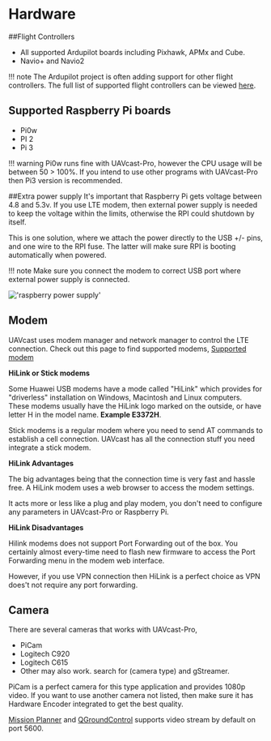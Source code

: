 # Hardware

##Flight Controllers
* All supported Ardupilot boards including Pixhawk, APMx and Cube.
* Navio+ and Navio2

!!! note
    The Ardupilot project is often adding support for other flight controllers. The full list of supported flight controllers can be viewed [here](http://ardupilot.org/plane/docs/common-autopilots.html).

## Supported Raspberry Pi boards

* Pi0w
* PI 2
* Pi 3

!!! warning
    Pi0w runs fine with UAVcast-Pro, however the CPU usage will be between 50 > 100%.
    If you intend to use other programs with UAVcast-Pro then Pi3 version is recommended.

##Extra power supply
It's important that Raspberry Pi gets voltage between 4.8 and 5.3v. If you use LTE modem, then external power supply is needed
to keep the voltage within the limits, otherwise the RPI could shutdown by itself.

This is one solution, where we attach the power directly to the USB +/- pins, and one wire to the RPI fuse. The latter will make sure RPI is booting automatically when powered.

!!! note
    Make sure you connect the modem to correct USB port where external power supply is connected.

!['raspberry power supply'](images/raspberry-power.jpg)

## Modem
UAVcast uses modem manager and network manager to control the LTE connection.
Check out this page to find supported modems, [Supported modem](https://www.freedesktop.org/wiki/Software/ModemManager/SupportedDevices/)

**HiLink or Stick modems**

Some Huawei USB modems have a mode called "HiLink" which provides for "driverless" installation on Windows, Macintosh and Linux computers. These modems usually have the HiLink logo marked on the outside, or have letter H in the model name. **Example E3372H**.

Stick modems is a regular modem where you need to send AT commands to establish a cell connection. UAVcast has all the connection stuff you need integrate a stick modem.

**HiLink Advantages**

The big advantages being that the connection time is very fast and hassle free.
A HiLink modem uses a web browser to access the modem settings.

It acts more or less like a plug and play modem, you don't need to configure any parameters in UAVcast-Pro or Raspberry Pi.

**HiLink Disadvantages**

Hilink modems does not support Port Forwarding out of the box. You certainly almost every-time need to flash new firmware to access the Port Forwarding menu in the modem web interface.

However, if you use VPN connection then HiLink is a perfect choice as VPN does't not require any port forwarding.

## Camera
There are several cameras that works with UAVcast-Pro,

* PiCam
* Logitech C920
* Logitech C615
* Other may also work. search for (camera type) and gStreamer.

PiCam is a perfect camera for this type application and provides 1080p video.
If you want to use another camera not listed, then make sure it has Hardware Encoder integrated to get the best quality.

[Mission Planner](http://ardupilot.org/planner/docs/mission-planner-installation.html) and [QGroundControl](http://qgroundcontrol.com/) supports video stream by default on port 5600.
